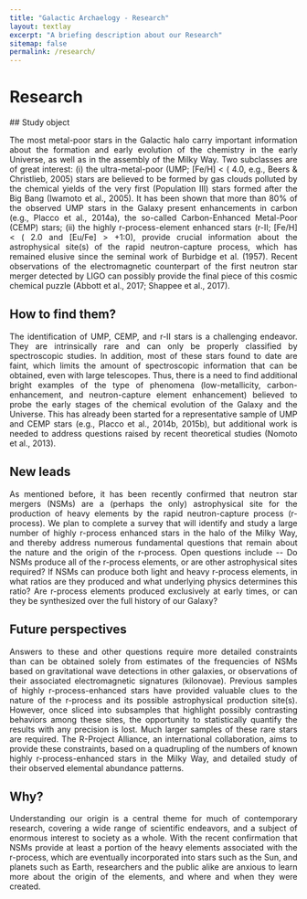 ```yaml
---
title: "Galactic Archaelogy - Research"
layout: textlay
excerpt: "A briefing description about our Research"
sitemap: false
permalink: /research/
---
```


# Research
<div style="text-align: justify">
## Study object

The most metal-poor stars in the Galactic halo carry important information about the formation and early evolution of the chemistry in the early Universe, as well as in the assembly of the Milky Way. Two subclasses are of great interest: 
(i) the ultra-metal-poor (UMP; [Fe/H] < ( 4.0, e.g., Beers & Christlieb, 2005) stars are believed to be formed by gas clouds polluted by the chemical yields of the very first (Population III) stars formed after the Big Bang (Iwamoto et al., 2005). It has been shown that more than 80% of the observed UMP stars in the Galaxy present enhancements in carbon (e.g., Placco et al., 2014a), the so-called Carbon-Enhanced Metal-Poor (CEMP) stars; 
(ii) the highly r-process-element enhanced stars (r-II; [Fe/H] < ( 2.0 and [Eu/Fe] > +1:0), provide crucial information about the astrophysical site(s) of the rapid neutron-capture process, which has remained elusive since the seminal work of Burbidge et al. (1957). Recent observations of the electromagnetic counterpart of the first neutron star merger detected by LIGO can possibly provide the final piece of this cosmic chemical puzzle (Abbott et al., 2017; Shappee et al., 2017).

## How to find them?

The identification of UMP, CEMP, and r-II stars is a challenging endeavor. They are intrinsically rare and can only be properly classified by spectroscopic studies. In addition, most of these stars found to date are faint, which limits the amount of spectroscopic information that can be obtained, even with large telescopes. Thus, there is a need to find additional bright examples of the type of phenomena (low-metallicity, carbon-enhancement, and neutron-capture element enhancement) believed to probe the early stages of the chemical evolution of the Galaxy and the Universe. This has already been started for a representative sample of UMP and CEMP stars (e.g., Placco et al., 2014b, 2015b), but additional work is needed to address questions raised by recent theoretical studies (Nomoto et al., 2013).

## New leads

As mentioned before, it has been recently confirmed that neutron star mergers (NSMs) are a (perhaps the only) astrophysical site for the production of heavy elements by the rapid neutron-capture process (r-process). We plan to complete a survey that will identify and study a large number of highly r-process enhanced stars in the halo of the Milky Way, and thereby address numerous fundamental questions that remain about the nature and the origin of the r-process. 
Open questions include -- Do NSMs produce all of the r-process elements, or are other astrophysical sites required? If NSMs can produce both light and heavy r-process elements, in what ratios are they produced and what underlying physics determines this ratio? Are r-process elements produced exclusively at early times, or can they be synthesized over the full history of our Galaxy?

## Future perspectives

Answers to these and other questions require more detailed constraints than can be obtained solely from estimates of the frequencies of NSMs based on gravitational wave detections in other galaxies, or observations of their associated electromagnetic signatures (kilonovae). Previous samples of highly r-process-enhanced stars have provided valuable clues to the nature of the r-process and its possible astrophysical production site(s). However, once sliced into subsamples that highlight possibly contrasting behaviors among these sites, the opportunity to statistically quantify the results with any precision is lost. Much larger samples of these rare stars are required. The R-Project Alliance, an international collaboration, aims to provide these constraints, based on a quadrupling of the numbers of known highly r-process-enhanced stars in the Milky Way, and detailed study of their observed elemental abundance patterns.

## Why?

Understanding our origin is a central theme for much of contemporary research, covering a wide range of scientific endeavors, and a subject of enormous interest to society as a whole. With the recent confirmation that NSMs provide at least a portion of the heavy elements associated with the r-process, which are eventually incorporated into stars such as the Sun, and planets such as Earth, researchers and the public alike are anxious to learn more about the origin of the elements, and where and when they were created.
</div>

